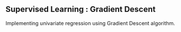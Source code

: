 ## Supervised Learning : Gradient Descent 

Implementing univariate regression using Gradient Descent algorithm.
